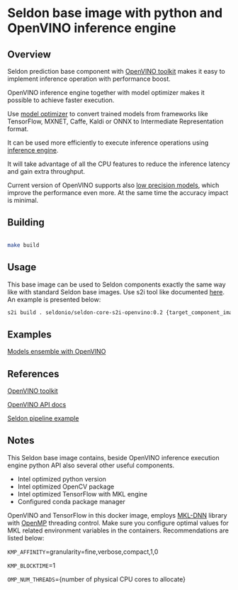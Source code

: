 # Seldon base image with python and OpenVINO inference engine

## Overview

Seldon prediction base component with [OpenVINO toolkit](https://software.intel.com/en-us/openvino-toolkit) 
makes it easy to implement inference operation with performance boost.

OpenVINO inference engine together with model optimizer makes it possible to achieve faster execution.

Use [model optimizer](https://software.intel.com/en-us/articles/OpenVINO-ModelOptimizer) to convert trained models from
frameworks like TensorFlow, MXNET, Caffe, Kaldi or ONNX to Intermediate Representation format.

It can be used more efficiently to execute inference operations using 
[inference engine](https://software.intel.com/en-us/articles/OpenVINO-InferEngine).

It will take advantage of all the CPU features to reduce the inference latency and gain extra throughput.

Current version of OpenVINO supports also 
[low precision models](https://www.intel.ai/introducing-int8-quantization-for-fast-cpu-inference-using-openvino),
which improve the performance even more. At the same time
the accuracy impact is minimal.


## Building
```bash

make build
```
## Usage

This base image can be used to Seldon components exactly the same way like with standard Seldon base images.
Use s2i tool like documented [here](https://github.com/SeldonIO/seldon-core/blob/master/docs/wrappers/python.md).
An example is presented below:

```bash
s2i build . seldonio/seldon-core-s2i-openvino:0.2 {target_component_image_name}
```

## Examples

[Models ensemble with OpenVINO](../../../examples/models/openvino_imagenet_ensemble)

## References

[OpenVINO toolkit](https://software.intel.com/en-us/openvino-toolkit)

[OpenVINO API docs](https://software.intel.com/en-us/articles/OpenVINO-InferEngine#inpage-nav-9)

[Seldon pipeline example](../../../examples/models/openvino_imagenet_ensemble)


## Notes

This Seldon base image contains, beside OpenVINO inference execution engine python API also several other useful components.
- Intel optimized python version
- Intel optimized OpenCV package
- Intel optimized TensorFlow with MKL engine
- Configured conda package manager

OpenVINO and TensorFlow in this docker image, employs [MKL-DNN](https://github.com/intel/mkl-dnn) library
with [OpenMP](https://www.openmp.org/) threading control.
Make sure you configure optimal values for MKL related environment variables in the containers.
Recommendations are listed below:

`KMP_AFFINITY`=granularity=fine,verbose,compact,1,0

`KMP_BLOCKTIME`=1

`OMP_NUM_THREADS`={number of physical CPU cores to allocate}
